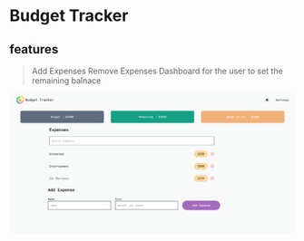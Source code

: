 # Budget Tracker

## features

> Add Expenses
> Remove Expenses
> Dashboard for the user to set the remaining balnace

![Demo](./src//assets/screenshot.png)
